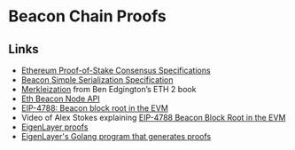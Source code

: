 # Beacon Chain Proofs

## Links

- [Ethereum Proof-of-Stake Consensus Specifications](https://github.com/ethereum/consensus-specs?tab=readme-ov-file#ethereum-proof-of-stake-consensus-specifications)
- [Beacon Simple Serialization Specification](https://github.com/ethereum/consensus-specs/blob/v1.3.0/ssz/simple-serialize.md#basic-types)
- [Merkleization](https://eth2book.info/capella/part2/building_blocks/merkleization/) from Ben Edgington’s ETH 2 book
- [Eth Beacon Node API](https://ethereum.github.io/beacon-APIs)
- [EIP-4788: Beacon block root in the EVM](https://eips.ethereum.org/EIPS/eip-4788)
- Video of Alex Stokes explaining [EIP-4788 Beacon Block Root in the EVM](https://iq.wiki/wiki/eip-4788-beacon-block-root-in-the-evm)
- [EigenLayer proofs](https://github.com/Layr-Labs/eigenlayer-contracts/blob/dev/docs/core/proofs/BeaconChainProofs.md)
- [EigenLayer's Golang program that generates proofs](https://github.com/Layr-Labs/eigenpod-proofs-generation?tab=readme-ov-file#generate-a-balance-update-proof)
